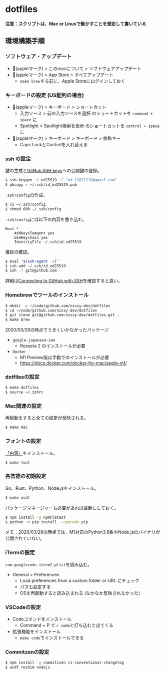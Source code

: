 # dotfiles

**注意：スクリプトは、Mac or Linuxで動かすことを想定して書いている**

## 環境構築手順

### ソフトウェア・アップデート

- (appleマーク) > このmacについて > ソフトウェアアップデート
- (appleマーク) > App Store > すべてアップデート
  - `make brew`する前に、Apple Storeにログインしておく


### キーボードの設定 (US配列の場合)

- (appleマーク) > キーボード > ショートカット
  - 入力ソース > 前の入力ソースを選択 のショートカットを `command + space` に
  - Spotlight > Spotlight検索を表示 のショートカットを `control + space` に
- (appleマーク) > キーボード > キーボード > 修飾キー
  - Caps LockとControlを入れ替える 

### ssh の設定

鍵の生成と[GitHub SSH keys](https://github.com/settings/keys)への公開鍵の登録。

```sh
$ ssh-keygen -t ed25519 -C "nd.12021218@gmail.com"
$ pbcopy < ~/.ssh/id_ed25519.pub
```

`.ssh/config`の作成。

```sh
$ vi ~/.ssh/config
$ chmod 600 ~/.ssh/config
```

`.ssh/config`には以下の内容を書き込む。
```
Host *
    AddKeysToAgent yes
    UseKeychain yes
    IdentityFile ~/.ssh/id_ed25519
```

接続の確認。

```sh
$ eval "$(ssh-agent -s)"
$ ssh-add ~/.ssh/id_ed25519
$ ssh -T git@github.com
```

詳細は[Connecting to GitHub with SSH](https://docs.github.com/en/github/authenticating-to-github/connecting-to-github-with-ssh)を確認すると良い。

### Homebrewでツールのインストール

```sh
$ mkdir -p ~/code/github.com/nissy-dev/dotfiles
$ cd ~/code/github.com/nissy-dev/dotfiles 
$ git clone git@github.com:nissy-dev/dotfiles.git .
$ make brew
```

2020/03/28の時点でうまくいかなかったパッケージ

- `google-japanese-ime`
  - Rosseta 2 のインストールが必要
- `Docker`
  - M1 Preview版は手動でのインストールが必要
  - https://docs.docker.com/docker-for-mac/apple-m1/

### dotfilesの設定

```sh
$ make dotfiles
$ source ~/.zshrc
```

### Mac関連の設定

再起動をすると全ての設定が反映される。

```sh
$ make mac
```

### フォントの設定

[「白源」](https://github.com/yuru7/HackGen)をインストール。

```sh
$ make font
```

### 各言語の初期設定

Go、Rust、Python、Node.jsをインストール。

```sh
$ make asdf
```

パッケージマネージャーも必要があれば最新にしておく。

```sh
$ npm install -g npm@latest
$ python -m pip install --upgrade pip
```

メモ：2020/03/28の時点では、M1対応のPython3.8系やNode.jsのバイナリが公開されていない。

### iTermの設定

`com.googlecode.iterm2.plist`を読み込む。

- General > Preferences
  - Load preferences from a custom folder or URL にチェック
  - パスも設定する
  - OSを再起動すると読み込まれる (なかなか反映されなかった)

### VSCodeの設定

- Codeコマンドをインストール
  - Command + P で `> code`と打ち込むと出てくる
- 拡張機能をインストール
  - `make code`でインストールできる

### Commitzenの設定

```sh
$ npm install -g commitizen cz-conventional-changelog
$ asdf reshim nodejs
```
